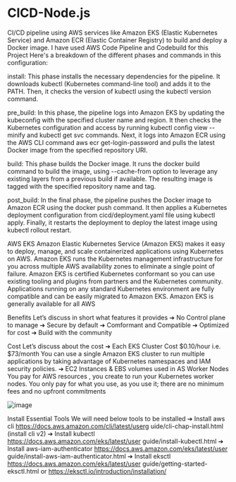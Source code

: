 # CICD-Node.js
 CI/CD pipeline using AWS services like Amazon EKS (Elastic Kubernetes Service) and Amazon ECR (Elastic Container Registry) to build and deploy a Docker image. I have used AWS Code Pipeline and Codebuild for this Project
 Here's a breakdown of the different phases and commands in this configuration:
 
 install: This phase installs the necessary dependencies for the pipeline. It downloads kubectl (Kubernetes command-line tool) and adds it to the PATH. Then, it checks the version of kubectl using the kubectl version command.

pre_build: In this phase, the pipeline logs into Amazon EKS by updating the kubeconfig with the specified cluster name and region. It then checks the Kubernetes configuration and access by running kubectl config view --minify and kubectl get svc commands. Next, it logs into Amazon ECR using the AWS CLI command aws ecr get-login-password and pulls the latest Docker image from the specified repository URI.

build: This phase builds the Docker image. It runs the docker build command to build the image, using --cache-from option to leverage any existing layers from a previous build if available. The resulting image is tagged with the specified repository name and tag.

post_build: In the final phase, the pipeline pushes the Docker image to Amazon ECR using the docker push command. It then applies a Kubernetes deployment configuration from cicd/deployment.yaml file using kubectl apply. Finally, it restarts the deployment to deploy the latest image using kubectl rollout restart.

AWS EKS
Amazon Elastic Kubernetes Service (Amazon EKS)
makes it easy to deploy, manage, and scale containerized
applications using Kubernetes on AWS.
Amazon EKS runs the Kubernetes management
infrastructure for you across multiple AWS availability
zones to eliminate a single point of failure. Amazon EKS
is certified Kubernetes conformant so you can use
existing tooling and plugins from partners and the
Kubernetes community. Applications running on any
standard Kubernetes environment are fully compatible
and can be easily migrated to Amazon EKS.
Amazon EKS is generally available for all AWS

Benefits
Let’s discuss in short what features it
provides
➔ No Control plane to manage
➔ Secure by default
➔ Comformant and Compatible
➔ Optimized for cost
➔ Build with the community

Cost
Let’s discuss about the cost
➔ Each EKS Cluster Cost
$0.10/hour i.e. $73/month
You can use a single Amazon EKS cluster to
run multiple applications by taking advantage
of Kubernetes namespaces and IAM security
policies.
➔ EC2 Instances & EBS volumes
used in AS Worker Nodes
You pay for AWS resources , you create to run
your Kubernetes worker nodes. You only pay
for what you use, as you use it; there are no
minimum fees and no upfront commitments

![image](https://github.com/ShreyasKali01/CICD-Node.js/assets/90476042/9deb8ea6-adaf-4412-bc6a-b48d88ee1759)

Install Essential Tools
We will need below tools to be installed
➔ Install aws cli
https://docs.aws.amazon.com/cli/latest/userg
uide/cli-chap-install.html (install cli v2)
➔ Install kubectl
https://docs.aws.amazon.com/eks/latest/user
guide/install-kubectl.html
➔ Install aws-iam-authenticator
https://docs.aws.amazon.com/eks/latest/user
guide/install-aws-iam-authenticator.html
➔ Install eksctl
https://docs.aws.amazon.com/eks/latest/user
guide/getting-started-eksctl.html or
https://eksctl.io/introduction/installation/

